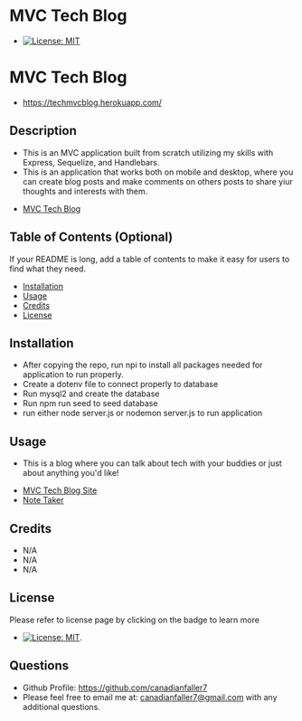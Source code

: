 # MVC Tech Blog
- [![License: MIT](https://img.shields.io/badge/License-MIT-yellow.svg)](https://opensource.org/licenses/MIT)

# MVC Tech Blog
* https://techmvcblog.herokuapp.com/

## Description
- This is an MVC application built from scratch utilizing my skills with Express, Sequelize, and Handlebars.
- This is an application that works both on mobile and desktop, where you can create blog posts and make comments on others posts to share yiur thoughts and interests with them.

* [MVC Tech Blog](https://github.com/canadianfaller7/mvc-tech-blog/ "Named link title")

## Table of Contents (Optional)

If your README is long, add a table of contents to make it easy for users to find what they need.

- [Installation](#installation)
- [Usage](#usage)
- [Credits](#credits)
- [License](#license)

## Installation
- After copying the repo, run npi to install all packages needed for application to run properly.
- Create a dotenv file to connect properly to database
- Run mysql2 and create the database
- Run npm run seed to seed database
- run either node server.js or nodemon server.js to run application 

## Usage
- This is a blog where you can talk about tech with your buddies or just about anything you'd like!
* [MVC Tech Blog Site](https://techmvcblog.herokuapp.com/ "Named link title")
* [Note Taker](https://github.com/canadianfaller7/mvc-tech-blog/ "Named link title")


## Credits
- N/A
- N/A
- N/A

## License 
Please refer to license page by clicking on the badge to learn more
- [![License: MIT](https://img.shields.io/badge/License-MIT-yellow.svg)](https://opensource.org/licenses/MIT).

## Questions

- Github Profile: https://github.com/canadianfaller7
- Please feel free to email me at: canadianfaller7@gmail.com with any additional questions. 
